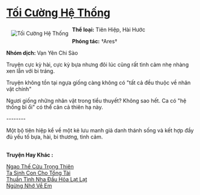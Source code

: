 <a href="https://utruyen.com/toi-cuong-he-thong/16293/" title="Tối Cường Hệ Thống"><h1>Tối Cường Hệ Thống</h1></a><div style="display:table"><img align="right" style="float: left; padding: 10px;" src="https://utruyen.com/images/story/200x260/toi-cuong-he-thong.jpg" alt="Tối Cường Hệ Thống"><b>Thể loại:</b> Tiên Hiệp, Hài Hước<p></p><b>Phóng tác:</b> †Ares†<p></p><b>Nhóm dịch: </b>Vạn Yên Chi Sào<p></p>Truyện cực kỳ hài, cực kỳ bựa nhưng đôi lúc cũng rất tình cảm nhẹ nhàng xen lẫn với bi tráng.<p></p>Truyện không tồn tại ngựa giống càng không có "tất cả đều thuộc về nhân vật chính"<p></p>Ngươi giống những nhân vật trong tiểu thuyết? Không sao hết. Ca có "hệ thống bỉ ổi" có thể cân cả thiên hạ này.<p></p>--------<p></p>Một bộ tiên hiệp kể về một kẻ lưu manh giả danh thánh sống và kết hợp đầy đủ yếu tố bựa, hài, bi thương, tình cảm. </div><p><br><b>Truyện Hay Khác :</b></p><a href="https://utruyen.com/ngao-the-cuu-trong-thien/1879/" alt="Ngạo Thế Cửu Trọng Thiên">Ngạo Thế Cửu Trọng Thiên</a><br/><a href="https://github.com/quanluxury/ngontinhhot/tree/master/truyenhay/19207/" alt="Ta Sinh Con Cho Tổng Tài">Ta Sinh Con Cho Tổng Tài</a><br/><a href="https://truyenngontinhay.wordpress.com/2019/10/03/thuan-tinh-nha-dau-hoa-lat-lat/" alt="Thuần Tình Nha Đầu Hỏa Lạt Lạt">Thuần Tình Nha Đầu Hỏa Lạt Lạt</a><br/><a href="https://truyenngontinhay.wordpress.com/2019/10/03/ngung-nho-ve-em/" alt="Ngừng Nhớ Về Em">Ngừng Nhớ Về Em</a><br/>